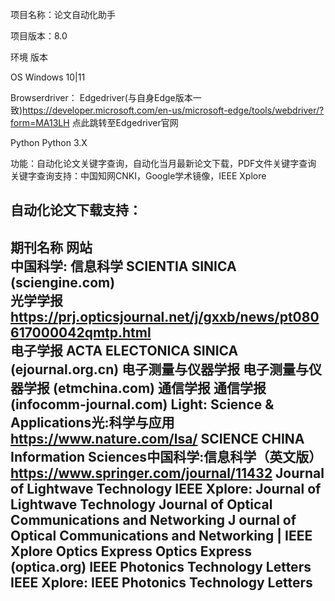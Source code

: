 项目名称：论文自动化助手 

项目版本：8.0

环境	     版本

OS	       Windows 10|11

Browserdriver：	Edgedriver(与自身Edge版本一致)https://developer.microsoft.com/en-us/microsoft-edge/tools/webdriver/?form=MA13LH 点此跳转至Edgedriver官网

Python	     Python 3.X

功能：自动化论文关键字查询，自动化当月最新论文下载，PDF文件关键字查询
关键字查询支持：中国知网CNKI，Google学术镜像，IEEE Xplore

自动化论文下载支持：
-------------------------------------------------------------------------------------------------------------------------                                   
期刊名称	                                    网站                                      
中国科学: 信息科学	                          SCIENTIA SINICA (sciengine.com)                        
光学学报	                                     https://prj.opticsjournal.net/j/gxxb/news/pt080617000042qmtp.html         
电子学报	                                     ACTA ELECTONICA SINICA (ejournal.org.cn)
电子测量与仪器学报	                           电子测量与仪器学报 (etmchina.com)
通信学报	                                        通信学报 (infocomm-journal.com)
Light: Science & Applications光:科学与应用	       https://www.nature.com/lsa/
SCIENCE CHINA Information Sciences中国科学:信息科学（英文版）	https://www.springer.com/journal/11432
Journal of Lightwave Technology	IEEE Xplore:       Journal of Lightwave Technology
Journal of Optical Communications and Networking J   ournal of Optical Communications and Networking | IEEE Xplore
Optics Express	Optics Express (optica.org)
IEEE Photonics Technology Letters IEEE Xplore:        IEEE Photonics Technology Letters
-------------------------------------------------------------------------------------------------------------------------------


